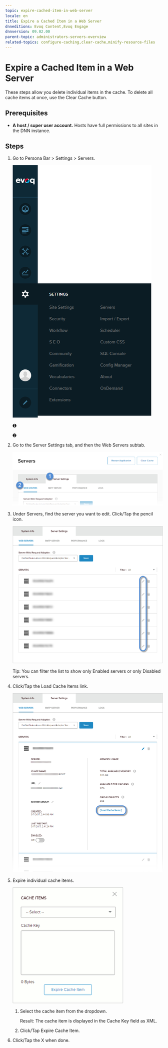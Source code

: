 ```yaml
---
topic: expire-cached-item-in-web-server
locale: en
title: Expire a Cached Item in a Web Server
dnneditions: Evoq Content,Evoq Engage
dnnversion: 09.02.00
parent-topic: administrators-servers-overview
related-topics: configure-caching,clear-cache,minify-resource-files
---
```


# Expire a Cached Item in a Web Server

These steps allow you delete individual items in the cache. To delete all cache items at once, use the Clear Cache button.

## Prerequisites

*   **A host / super user account.** Hosts have full permissions to all sites in the DNN instance.

## Steps

1.  Go to Persona Bar \> Settings \> Servers.
    
    ![Persona Bar > Settings > Servers](img/scr-pbar-host-Settings-E91.png)
    
    ➊
    
    ➋
    
2.  Go to the Server Settings tab, and then the Web Servers subtab.
    
    ![Server Settings > Web Servers](img/scr-pbtabs-host-Settings-Servers-ServerSettings-WebServers-E90.png)
    
3.  Under Servers, find the server you want to edit. Click/Tap the pencil icon.
    
      
    
    ![](img/scr-Servers-ServerSettings-WebServers-EditIcon-E90.png)
    
      
    
    Tip: You can filter the list to show only Enabled servers or only Disabled servers.
    
4.  Click/Tap the Load Cache Items link.
    
      
    
    ![](img/scr-Servers-ServerSettings-WebServers-LoadCacheItems-link-E90.png)
    
      
    
5.  Expire individual cache items.
    
      
    
    ![](img/scr-Servers-ServerSettings-WebServers-CacheItems.gif)
    
      
    
    1.  Select the cache item from the dropdown.
        
        Result: The cache item is displayed in the Cache Key field as XML.
        
    2.  Click/Tap Expire Cache Item.
6.  Click/Tap the X when done.